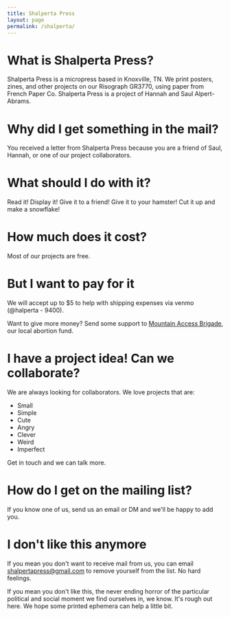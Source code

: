 ```yaml
---
title: Shalperta Press
layout: page
permalink: /shalperta/
---
```


# What is Shalperta Press?

Shalperta Press is a micropress based in Knoxville, TN. We print posters, zines, and other projects on our Risograph GR3770, using paper from French Paper Co. Shalperta Press is a project of Hannah and Saul Alpert-Abrams. 

# Why did I get something in the mail?
You received a letter from Shalperta Press because you are a friend of Saul, Hannah, or one of our project collaborators. 

# What should I do with it?
Read it! Display it! Give it to a friend! Give it to your hamster! Cut it up and make a snowflake!

# How much does it cost?
Most of our projects are free.

# But I want to pay for it
We will accept up to $5 to help with shipping expenses via venmo (@halperta - 9400).

Want to give more money? Send some support to [Mountain Access Brigade](https://abortionfunds.org/fund/mountain-access-brigade/), our local abortion fund.

# I have a project idea! Can we collaborate?
We are always looking for collaborators. We love projects that are:
* Small 
* Simple 
* Cute
* Angry
* Clever
* Weird
* Imperfect

Get in touch and we can talk more.

# How do I get on the mailing list?
If you know one of us, send us an email or DM and we'll be happy to add you. 

# I don't like this anymore
If you mean you don't want to receive mail from us, you can email shalpertapress@gmail.com to remove yourself from the list. No hard feelings.

If you mean you don't like this, the never ending horror of the particular political and social moment we find ourselves in, we know. It's rough out here. We hope some printed ephemera can help a little bit.

